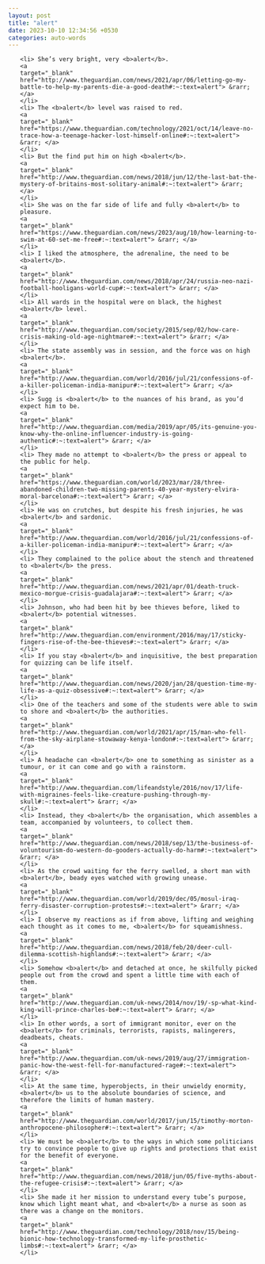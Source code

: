 ```yaml
---
layout: post
title: "alert"
date: 2023-10-10 12:34:56 +0530
categories: auto-words
---
```

<ol>

    <li> She’s very bright, very <b>alert</b>.
    <a 
    target="_blank" 
    href="http://www.theguardian.com/news/2021/apr/06/letting-go-my-battle-to-help-my-parents-die-a-good-death#:~:text=alert"> &rarr; </a>
    </li>
    <li> The <b>alert</b> level was raised to red.
    <a 
    target="_blank" 
    href="https://www.theguardian.com/technology/2021/oct/14/leave-no-trace-how-a-teenage-hacker-lost-himself-online#:~:text=alert"> &rarr; </a>
    </li>
    <li> But the find put him on high <b>alert</b>.
    <a 
    target="_blank" 
    href="http://www.theguardian.com/news/2018/jun/12/the-last-bat-the-mystery-of-britains-most-solitary-animal#:~:text=alert"> &rarr; </a>
    </li>
    <li> She was on the far side of life and fully <b>alert</b> to pleasure.
    <a 
    target="_blank" 
    href="https://www.theguardian.com/news/2023/aug/10/how-learning-to-swim-at-60-set-me-free#:~:text=alert"> &rarr; </a>
    </li>
    <li> I liked the atmosphere, the adrenaline, the need to be <b>alert</b>.
    <a 
    target="_blank" 
    href="http://www.theguardian.com/news/2018/apr/24/russia-neo-nazi-football-hooligans-world-cup#:~:text=alert"> &rarr; </a>
    </li>
    <li> All wards in the hospital were on black, the highest <b>alert</b> level.
    <a 
    target="_blank" 
    href="http://www.theguardian.com/society/2015/sep/02/how-care-crisis-making-old-age-nightmare#:~:text=alert"> &rarr; </a>
    </li>
    <li> The state assembly was in session, and the force was on high <b>alert</b>.
    <a 
    target="_blank" 
    href="http://www.theguardian.com/world/2016/jul/21/confessions-of-a-killer-policeman-india-manipur#:~:text=alert"> &rarr; </a>
    </li>
    <li> Sugg is <b>alert</b> to the nuances of his brand, as you’d expect him to be.
    <a 
    target="_blank" 
    href="http://www.theguardian.com/media/2019/apr/05/its-genuine-you-know-why-the-online-influencer-industry-is-going-authentic#:~:text=alert"> &rarr; </a>
    </li>
    <li> They made no attempt to <b>alert</b> the press or appeal to the public for help.
    <a 
    target="_blank" 
    href="https://www.theguardian.com/world/2023/mar/28/three-abandoned-children-two-missing-parents-40-year-mystery-elvira-moral-barcelona#:~:text=alert"> &rarr; </a>
    </li>
    <li> He was on crutches, but despite his fresh injuries, he was <b>alert</b> and sardonic.
    <a 
    target="_blank" 
    href="http://www.theguardian.com/world/2016/jul/21/confessions-of-a-killer-policeman-india-manipur#:~:text=alert"> &rarr; </a>
    </li>
    <li> They complained to the police about the stench and threatened to <b>alert</b> the press.
    <a 
    target="_blank" 
    href="http://www.theguardian.com/news/2021/apr/01/death-truck-mexico-morgue-crisis-guadalajara#:~:text=alert"> &rarr; </a>
    </li>
    <li> Johnson, who had been hit by bee thieves before, liked to <b>alert</b> potential witnesses.
    <a 
    target="_blank" 
    href="http://www.theguardian.com/environment/2016/may/17/sticky-fingers-rise-of-the-bee-thieves#:~:text=alert"> &rarr; </a>
    </li>
    <li> If you stay <b>alert</b> and inquisitive, the best preparation for quizzing can be life itself.
    <a 
    target="_blank" 
    href="http://www.theguardian.com/news/2020/jan/28/question-time-my-life-as-a-quiz-obsessive#:~:text=alert"> &rarr; </a>
    </li>
    <li> One of the teachers and some of the students were able to swim to shore and <b>alert</b> the authorities.
    <a 
    target="_blank" 
    href="http://www.theguardian.com/world/2021/apr/15/man-who-fell-from-the-sky-airplane-stowaway-kenya-london#:~:text=alert"> &rarr; </a>
    </li>
    <li> A headache can <b>alert</b> one to something as sinister as a tumour, or it can come and go with a rainstorm.
    <a 
    target="_blank" 
    href="http://www.theguardian.com/lifeandstyle/2016/nov/17/life-with-migraines-feels-like-creature-pushing-through-my-skull#:~:text=alert"> &rarr; </a>
    </li>
    <li> Instead, they <b>alert</b> the organisation, which assembles a team, accompanied by volunteers, to collect them.
    <a 
    target="_blank" 
    href="http://www.theguardian.com/news/2018/sep/13/the-business-of-voluntourism-do-western-do-gooders-actually-do-harm#:~:text=alert"> &rarr; </a>
    </li>
    <li> As the crowd waiting for the ferry swelled, a short man with <b>alert</b>, beady eyes watched with growing unease.
    <a 
    target="_blank" 
    href="http://www.theguardian.com/world/2019/dec/05/mosul-iraq-ferry-disaster-corruption-protests#:~:text=alert"> &rarr; </a>
    </li>
    <li> I observe my reactions as if from above, lifting and weighing each thought as it comes to me, <b>alert</b> for squeamishness.
    <a 
    target="_blank" 
    href="http://www.theguardian.com/news/2018/feb/20/deer-cull-dilemma-scottish-highlands#:~:text=alert"> &rarr; </a>
    </li>
    <li> Somehow <b>alert</b> and detached at once, he skilfully picked people out from the crowd and spent a little time with each of them.
    <a 
    target="_blank" 
    href="http://www.theguardian.com/uk-news/2014/nov/19/-sp-what-kind-king-will-prince-charles-be#:~:text=alert"> &rarr; </a>
    </li>
    <li> In other words, a sort of immigrant monitor, ever on the <b>alert</b> for criminals, terrorists, rapists, malingerers, deadbeats, cheats.
    <a 
    target="_blank" 
    href="http://www.theguardian.com/uk-news/2019/aug/27/immigration-panic-how-the-west-fell-for-manufactured-rage#:~:text=alert"> &rarr; </a>
    </li>
    <li> At the same time, hyperobjects, in their unwieldy enormity, <b>alert</b> us to the absolute boundaries of science, and therefore the limits of human mastery.
    <a 
    target="_blank" 
    href="http://www.theguardian.com/world/2017/jun/15/timothy-morton-anthropocene-philosopher#:~:text=alert"> &rarr; </a>
    </li>
    <li> We must be <b>alert</b> to the ways in which some politicians try to convince people to give up rights and protections that exist for the benefit of everyone.
    <a 
    target="_blank" 
    href="http://www.theguardian.com/news/2018/jun/05/five-myths-about-the-refugee-crisis#:~:text=alert"> &rarr; </a>
    </li>
    <li> She made it her mission to understand every tube’s purpose, know which light meant what, and <b>alert</b> a nurse as soon as there was a change on the monitors.
    <a 
    target="_blank" 
    href="http://www.theguardian.com/technology/2018/nov/15/being-bionic-how-technology-transformed-my-life-prosthetic-limbs#:~:text=alert"> &rarr; </a>
    </li>